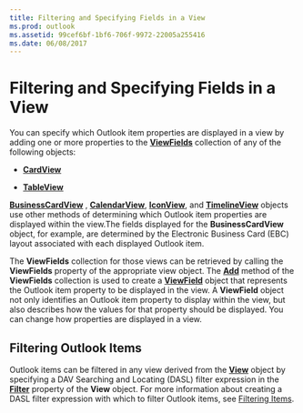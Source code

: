 ```yaml
---
title: Filtering and Specifying Fields in a View
ms.prod: outlook
ms.assetid: 99cef6bf-1bf6-706f-9972-22005a255416
ms.date: 06/08/2017
---
```



# Filtering and Specifying Fields in a View

 You can specify which Outlook item properties are displayed in a view by adding one or more properties to the **[ViewFields](viewfields-object-outlook.md)** collection of any of the following objects:


- **[CardView](cardview-object-outlook.md)**
    
- **[TableView](tableview-object-outlook.md)**
    

 **[BusinessCardView](businesscardview-object-outlook.md)** , **[CalendarView](calendarview-object-outlook.md)**, **[IconView](iconview-object-outlook.md)**, and **[TimelineView](timelineview-object-outlook.md)** objects use other methods of determining which Outlook item properties are displayed within the view.The fields displayed for the **BusinessCardView** object, for example, are determined by the Electronic Business Card (EBC) layout associated with each displayed Outlook item.

The **ViewFields** collection for those views can be retrieved by calling the **ViewFields** property of the appropriate view object. The **[Add](viewfields-add-method-outlook.md)** method of the **ViewFields** collection is used to create a **[ViewField](viewfield-object-outlook.md)** object that represents the Outlook item property to be displayed in the view.
A **ViewField** object not only identifies an Outlook item property to display within the view, but also describes how the values for that property should be displayed. You can change how properties are displayed in a view.

## Filtering Outlook Items

Outlook items can be filtered in any view derived from the **[View](view-object-outlook.md)** object by specifying a DAV Searching and Locating (DASL) filter expression in the **[Filter](view-filter-property-outlook.md)** property of the **View** object. For more information about creating a DASL filter expression with which to filter Outlook items, see [Filtering Items](filtering-items.md).


